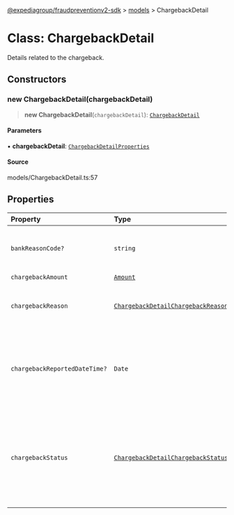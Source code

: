 [@expediagroup/fraudpreventionv2-sdk](../../index.md) > [models](../index.md) > ChargebackDetail

# Class: ChargebackDetail

Details related to the chargeback.

## Constructors

### new ChargebackDetail(chargebackDetail)

> **new ChargebackDetail**(`chargebackDetail`): [`ChargebackDetail`](ChargebackDetail.md)

#### Parameters

▪ **chargebackDetail**: [`ChargebackDetailProperties`](../interfaces/ChargebackDetailProperties.md)

#### Source

models/ChargebackDetail.ts:57

## Properties

| Property | Type | Description | Source |
| :------ | :------ | :------ | :------ |
| `bankReasonCode?` | `string` | Unique code provided by the acquiring bank for the category of fraud. | models/ChargebackDetail.ts:50 |
| `chargebackAmount` | [`Amount`](Amount.md) | - | models/ChargebackDetail.ts:45 |
| `chargebackReason` | [`ChargebackDetailChargebackReasonEnum`](../type-aliases/ChargebackDetailChargebackReasonEnum.md) | Reason for chargeback which can be `Fraud` or `Non Fraud`. | models/ChargebackDetail.ts:40 |
| `chargebackReportedDateTime?` | `Date` | Date and time when the chargeback was reported to the partner, in ISO-8601 date and time format `yyyy-MM-ddTHH:mm:ss.SSSZ`. | models/ChargebackDetail.ts:55 |
| `chargebackStatus` | [`ChargebackDetailChargebackStatusEnum`](../type-aliases/ChargebackDetailChargebackStatusEnum.md) | Identifies the chargeback status. Possible values are: -`RECEIVED` - The chargeback was received. -`REVERSAL` - The chargeback reversal was received. | models/ChargebackDetail.ts:35 |
